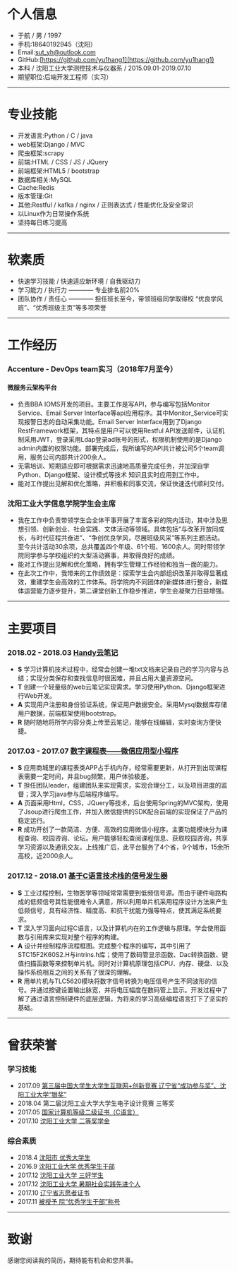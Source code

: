 # 个人信息
* 于航 / 男 / 1997
* 手机:18640192945（沈阳）
* Email:<sut_yh@outlook.com>
* GitHub:[https://github.com/yu1hang1](https://github.com/yu1hang1)
* 本科 / 沈阳工业大学测控技术与仪器系 / 2015.09.01-2019.07.10
* 期望职位:后端开发工程师（实习）

---

# 专业技能
* 开发语言:Python / C / java
* web框架:Django / MVC
* 爬虫框架:scrapy
* 前端:HTML / CSS / JS / JQuery
* 前端框架:HTML5 / bootstrap
* 数据库相关:MySQL 
* Cache:Redis
* 版本管理:Git
* 其他:Restful / kafka / nginx / 正则表达式 / 性能优化及安全常识
* 以Linux作为日常操作系统
* 坚持每日练习提高

---

# 软素质
* 快速学习技能 / 快速适应新环境 / 自我驱动力
* 学习能力 / 执行力 ———— 专业排名前20%
* 团队协作 / 责任心 ———— 担任班长至今，带领班级同学取得校 “优良学风班”、“优秀班级主页”等多项荣誉
 

---

# 工作经历
###  Accenture - DevOps team实习（2018年7月至今）
#### 微服务云架构平台
* 负责BBA IOMS开发的项目。主要工作是写API，参与编写包括Monitor Service、Email Server Interface等api应用程序。其中Monitor_Service可实现报警日志的自动采集功能。Email Server Interface用到了Django RestFramework框架，其特点是用户可以使用Restful API发送邮件，认证机制采用JWT，登录采用Ldap登录ad账号的形式，权限机制使用的是Django admin内置的权限功能。部署完成后，我所编写的API共计被公司5个team调用，服务公司内部共计200余人。
* 无需培训、短期适应即可根据需求迅速地高质量完成任务，并加深自学Python、Django框架、设计模式等技术
知识且实时应用到工作中。
* 能对工作提出见解和优化策略，并积极和同事交流，保证快速迭代顺利交付。
### 沈阳工业大学信息学院学生会主席
* 我在工作中负责带领学生会全体干事开展了丰富多彩的院内活动，其中涉及思想引领、创新创业、社会实践、文体活动等领域。具体包括“与改革开放同成长，与时代征程共奋进”、“争创优良学风，尽展班级风采”等系列主题活动。至今共计活动30余项，总共覆盖四个年级、61个班、1600余人。同时带领学院同学参与学校组织的大型活动赛事，并取得良好的成绩。
* 能对工作提出见解和优化策略，拥有学生管理工作经验和独当一面的能力。
* 在此次工作中，我带来的工作绩效是：探索学生会内部组织改革并取得显著成效，重建学生会高效的工作体系。将学院内不同团体的新媒体进行整合，新媒体运营能力逐步提升，第二课堂创新工作稳步推进，学生会凝聚力日益增强。

---

# 主要项目
### 2018.02 - 2018.03      [Handy云笔记](https://github.com/yu1hang1/Handy_note)
* **S** 学习计算机技术过程中，经常会创建一堆txt文档来记录自己的学习内容与总结；实现分类保存和查找信息时很困难，并且占用大量资源空间。
* **T** 创建一个轻量级的web云笔记实现需求。学习使用Python、Django框架进行Web开发。
* **A**	实现用户注册和身份验证系统，保证用户数据安全。采用Mysql数据库存储用户数据，前端框架使用bootstrap。
* **R** 随时随地将所学内容分类上传至云笔记，能够在线编辑，实时查询方便快捷。


### 2017.03 - 2017.07      [数字课程表——微信应用型小程序](https://github.com/yu1hang1/Digit_Timetable)
* **S** 应用商城里的课程表类APP占手机内存，经常需要更新，从打开到出现课程表需要一定时间，并且bug频繁，用户体验极差。
* **T** 担任团队leader，组建团队来实现需求，实现合理分工，以及项目进度的监督；深入学习java参与后端程序编写。
* **A** 页面采用Html，CSS，JQuery等技术，后台使用Spring的MVC架构，使用了Jsoup进行爬虫工作，并加入微信提供的SDK配合前端的实现保证了产品的稳定运行。
* **R** 成功开创了一款简洁、方便、高效的应用微信小程序。主要功能模块分为课程查询、校园咨询、论坛。用户能够轻松查阅课程信息、获取校园咨询，共享学习资源以及通讯交友。上线推广后，此平台服务了4个省，9个城市，15余所高校，近2000余人。


### 2017.12 - 2018.01      [基于C语言技术栈的信号发生器](https://github.com/yu1hang1/project_C)
* **S** 工业过程控制，生物医学等领域常常需要到低频信号源。而由于硬件电路构成的低频信号其性能很难令人满意，所以利用单片机采用程序设计方法来产生低频信号，具有经济性、精度高、和抗干扰能力强等特点，使其满足系统要求。
* **T** 深入学习面向过程C语言，以及计算机内在的工作逻辑与原理。学会使用函数与引用库来实现对整个程序的构建。
* **A** 设计并绘制程序流程框图。完成整个程序的编写，其中引用了STC15F2K60S2.H与intrins.h库；使用了数码管显示函数、Dac转换函数、键值扫描函数等来控制单片机。同时对计算机原理包括CPU、内存、硬盘、以及操作系统相互之间的关系有了很深的理解。
* **R** 用单片机与TLC5620模块将数字信号转换为电压信号产生不同波形的信号。并通过按键设置输出脉宽，并将电压幅度在数码管上显示。开发过程中了解了通过语言控制硬件的底层逻辑，为将来的学习高级编程语言打下了坚实的基础。

---

# 曾获荣誉
### 学习技能
* 2017.09 [第三届中国大学生大学生互联网+创新竞赛  辽宁省“成功参与奖”、沈阳工业大学“银奖”](https://github.com/yu1hang1/resume/blob/master/Internet%2B.png)
* 2018.04 第二届沈阳工业大学大学生电子设计竞赛 三等奖
* 2017.05 [国家计算机等级二级证书（C语言）](https://github.com/yu1hang1/resume/blob/master/NCRE.jpg)
* 2017.10 [沈阳工业大学 二等奖学金](https://github.com/yu1hang1/resume/blob/master/Scholarship.png)

### 综合素质
* 2018.4  [沈阳市 优秀大学生](https://github.com/yu1hang1/resume/blob/master/Excellent%20college%20students.jpg)
* 2016.9  [沈阳工业大学  优秀学生干部](https://github.com/yu1hang1/resume/blob/master/student%20cadres.png)
* 2017.12 [沈阳工业大学  三好学生](https://github.com/yu1hang1/resume/blob/master/Three%20good%20students.png)
* 2017.12 [沈阳工业大学 暑期社会实践先进个人](https://github.com/yu1hang1/resume/blob/master/SummerPractise.jpg)
* 2017.10 [辽宁省志愿者证书](https://github.com/yu1hang1/resume/blob/master/Volunteer%20certificate.png)
* 2017.11 [被授予 院“优秀学生干部”称号](https://github.com/yu1hang1/resume/blob/master/student%20cadres2.png)

---

# 致谢
感谢您阅读我的简历，期待能有机会和您共事。
